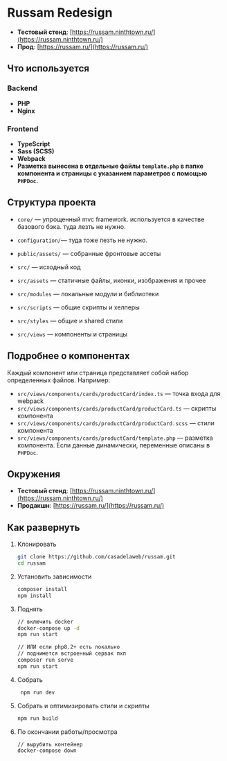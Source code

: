 # Russam Redesign

- **Тестовый стенд**: [https://russam.ninthtown.ru/](https://russam.ninthtown.ru/)
- **Прод**: [https://russam.ru/](https://russam.ru/)

## Что используется

### Backend

- **PHP**
- **Nginx**

### Frontend

- **TypeScript**
- **Sass (SCSS)**
- **Webpack**
- **Разметка вынесена в отдельные файлы `template.php` в папке компонента и страницы с указанием
  параметров с помощью `PHPDoc`.**

## Структура проекта

- `core/` — упрощенный mvc framework. используется в качестве базового бэка. туда лезть не нужно.
- `configuration/`— туда тоже лезть не нужно.
- `public/assets/` — собранные фронтовые ассеты


- `src/` — исходный код
- `src/assets` — статичные файлы, иконки, изображения и прочее
- `src/modules` — локальные модули и библиотеки
- `src/scripts` — общие скрипты и хелперы
- `src/styles` — общие и shared стили
- `src/views` — компоненты и страницы

## Подробнее о компонентах

Каждый компонент или страница представляет собой набор определенных файлов. Например:

- `src/views/components/cards/productCard/index.ts` — точка входа для webpack
- `src/views/components/cards/productCard/productCard.ts` — скрипты компонента
- `src/views/components/cards/productCard/productCard.scss` — стили компонента
- `src/views/components/cards/productCard/template.php` — разметка компонента. Если данные
  динамически,
  переменные описаны в `PHPDoc`.

## Окружения

- **Тестовый стенд**: [https://russam.ninthtown.ru/](https://russam.ninthtown.ru/)
- **Продакшн**: [https://russam.ru/](https://russam.ru/)

## Как развернуть

1. Клонировать
   ```bash
   git clone https://github.com/casadelaweb/russam.git
   cd russam
   ```

2. Установить зависимости
   ```bash
   composer install
   npm install
   ```

3. Поднять
    ```bash
   // включить docker
   docker-compose up -d
   npm run start
   
   // ИЛИ если php8.2+ есть локально
   // поднимется встроенный сервак пхп 
   composer run serve
   npm run start
    ```

4. Собрать
   ```bash
    npm run dev
   ```
5. Собрать и оптимизировать стили и скрипты
   ```bash
   npm run build
   ```
6. По окончании работы/просмотра
    ```bash
   // вырубить контейнер
    docker-compose down
    ```   

